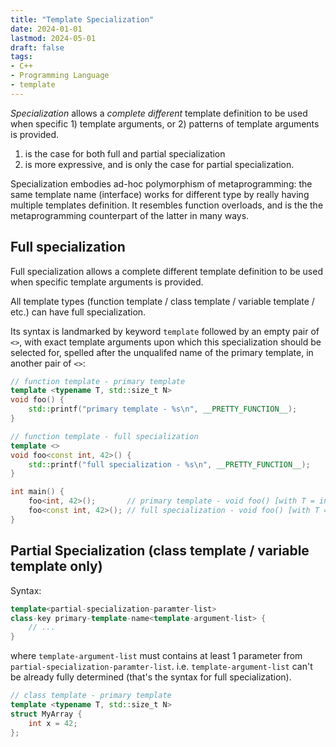 ```yaml
---
title: "Template Specialization"
date: 2024-01-01
lastmod: 2024-05-01
draft: false
tags:
- C++
- Programming Language
- template
---
```


*Specialization* allows a *complete different* template definition to be used when specific 1) template arguments, or 2) patterns of template arguments is provided.

1) is the case for both full and partial specialization
2) is more expressive, and is only the case for partial specialization.

Specialization embodies ad-hoc polymorphism of metaprogramming: the same template name (interface) works for different type by really having multiple templates definition. It resembles function overloads, and is the the metaprogramming counterpart of the latter in many ways.

## Full specialization

Full specialization allows a complete different template definition to be used when specific template arguments is provided.

All template types (function template / class template / variable template / etc.) can have full specialization.

Its syntax is landmarked by keyword `template` followed by an empty pair of `<>`, with exact template arguments upon which this specialization should be selected for, spelled after the unqualifed name of the primary template, in another pair of `<>`:

```c++
// function template - primary template
template <typename T, std::size_t N>
void foo() {
    std::printf("primary template - %s\n", __PRETTY_FUNCTION__);
}

// function template - full specialization
template <>
void foo<const int, 42>() {
    std::printf("full specialization - %s\n", __PRETTY_FUNCTION__);
}

int main() {
    foo<int, 42>();       // primary template - void foo() [with T = int; long unsigned int N = 42]
    foo<const int, 42>(); // full specialization - void foo() [with T = const int; long unsigned int N = 42]
}
```

## Partial Specialization (class template / variable template only)

Syntax:

```c++
template<partial-specialization-paramter-list>
class-key primary-template-name<template-argument-list> {
    // ...
}
```

where `template-argument-list` must contains at least 1 parameter from `partial-specialization-paramter-list`.
i.e. `template-argument-list` can't be already fully determined (that's the syntax for full specialization).

```c++
// class template - primary template
template <typename T, std::size_t N>
struct MyArray {
    int x = 42;
};
